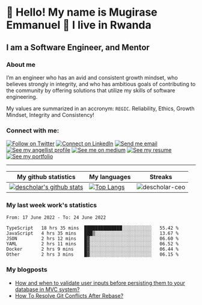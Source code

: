 # :handshake: Hello! My name is Mugirase Emmanuel :man: I live in Rwanda

## I am a Software Engineer, and Mentor
### About me
I’m an engineer who has an avid and consistent growth mindset, who believes strongly in integrity, and who has ambitious goals of contributing to the community by offering solutions that utilize my skills of software engineering.

My values are summarized in an accronym: `REGIC`. Reliability, Ethics, Growth Mindset, Integrity and Consistency!

### Connect with me:

[![Follow on Twitter](https://img.shields.io/badge/--twitter?label=Twitter&logo=Twitter&style=social)](https://twitter.com/descholar3) [![Connect on LinkedIn](https://img.shields.io/badge/--linkedin?label=LinkedIn&logo=LinkedIn&style=social)](https://www.linkedin.com/in/mugirase-emmanuel) [![Send me email](https://img.shields.io/badge/--gmail?label=Gmail&logo=Gmail&style=social)](mailto:emmamugira@gmail.com) [![See my angellist profile](https://img.shields.io/badge/--angellist?label=AngelList&logo=AngelList&style=social)](https://angel.co/u/mugirase-emmanuel-1) [![See me on medium](https://img.shields.io/badge/--medium?label=Medium&logo=medium&style=social)](https://medium.com/@emmamugira) [![See my resume](https://img.shields.io/badge/--resume?label=Resume&logo=resume&style=social)](./assets/mugirase-emmanuel-resume.pdf) [![See my portfolio](https://img.shields.io/badge/--portfolio?label=Portfolio&logo=portfolio&style=social)](https://descholar.netlify.app/)
___

|My github statistics|My languages|Streaks|
|-|-|-|
|[![descholar's github stats](https://github-readme-stats.vercel.app/api?username=descholar-ceo&show_icons=true&theme=dark&hide_title=true)](https://github.com/descholar-ceo)|[![Top Langs](https://github-readme-stats.vercel.app/api/top-langs/?username=descholar-ceo&show_icons=true&theme=dark&layout=compact&hide_title=true)](https://github.com/descholar-ceo)|![descholar-ceo](https://github-readme-streak-stats.herokuapp.com/?user=descholar-ceo&theme=dark)

### My last week work's statistics
<!--START_SECTION:waka-->

```text
From: 17 June 2022 - To: 24 June 2022

TypeScript   18 hrs 35 mins  ██████████████░░░░░░░░░░░   55.42 %
JavaScript   4 hrs 35 mins   ███▒░░░░░░░░░░░░░░░░░░░░░   13.67 %
JSON         2 hrs 12 mins   █▓░░░░░░░░░░░░░░░░░░░░░░░   06.60 %
YAML         2 hrs 11 mins   █▓░░░░░░░░░░░░░░░░░░░░░░░   06.52 %
Docker       2 hrs 9 mins    █▓░░░░░░░░░░░░░░░░░░░░░░░   06.44 %
Other        2 hrs 3 mins    █▓░░░░░░░░░░░░░░░░░░░░░░░   06.15 %
```

<!--END_SECTION:waka-->
### My blogposts
<!-- BLOG-POST-LIST:START -->
- [How and when to validate user inputs before persisting them to your database in MVC system?](https://medium.com/@emmamugira/how-and-when-to-validate-user-inputs-before-persisting-them-in-a-database-in-mvc-system-b4182aa8b19f?source=rss-e9c027d169e1------2)
- [How To Resolve Git Conflicts After Rebase?](https://medium.com/@emmamugira/how-to-resolve-git-conflicts-after-rebase-e4afde1eab1?source=rss-e9c027d169e1------2)
<!-- BLOG-POST-LIST:END -->
